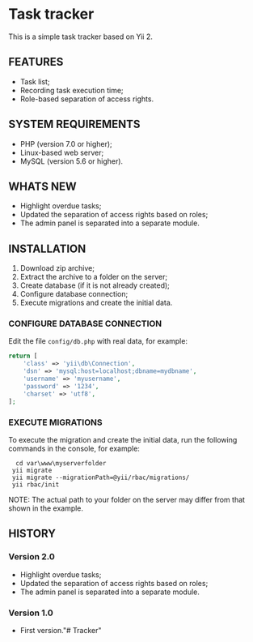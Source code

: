 # Task tracker

This is a simple task tracker based on Yii 2.

## FEATURES

 - Task list;
 - Recording task execution time;
 - Role-based separation of access rights.

## SYSTEM REQUIREMENTS

 - PHP (version 7.0 or higher);
 - Linux-based web server;
 - MySQL (version 5.6 or higher).
 
## WHATS NEW

 - Highlight overdue tasks;
 - Updated the separation of access rights based on roles;
 - The admin panel is separated into a separate module.

## INSTALLATION

 1. Download zip archive;
 2. Extract the archive to a folder on the server;
 3. Create database (if it is not already created);
 4. Configure database connection;
 5. Execute migrations and create the initial data.

### CONFIGURE DATABASE CONNECTION

Edit the file `config/db.php` with real data, for example:

```php
return [
    'class' => 'yii\db\Connection',
    'dsn' => 'mysql:host=localhost;dbname=mydbname',
    'username' => 'myusername',
    'password' => '1234',
    'charset' => 'utf8',
];
```

### EXECUTE MIGRATIONS

To execute the migration and create the initial data, run the following commands in the console, for example:
 ```
   cd var\www\myserverfolder
  yii migrate
  yii migrate --migrationPath=@yii/rbac/migrations/
  yii rbac/init  
 ```

NOTE: The actual path to your folder on the server may differ from that shown in the example.

## HISTORY

### Version 2.0
 - Highlight overdue tasks;
 - Updated the separation of access rights based on roles;
 - The admin panel is separated into a separate module.
 
### Version 1.0
 - First version."# Tracker" 
